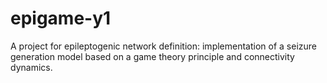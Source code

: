 # epigame-y1
A project for epileptogenic network definition: implementation of a seizure generation model based on a game theory principle and connectivity dynamics.
